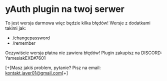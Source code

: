 # yAuth plugin na twoj serwer
To jest wersja darmowa więc będzie kilka błędów!
Wersje z dodatkami takimi jak:

- /changepassword
- /remember

Oczywiście wersja płatna nie zawiera błędów!
Plugin zakupisz na DISCORD: YamesiakEXE#7601


[+]Masz jakiś problem, pytanie? Pisz na email: kontakt.javer01@gmail.com[+]
